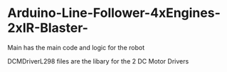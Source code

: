 # Arduino-Line-Follower-4xEngines-2xIR-Blaster-
Main has the main code and logic for the robot

DCMDriverL298 files are the libary for the 2 DC Motor Drivers
